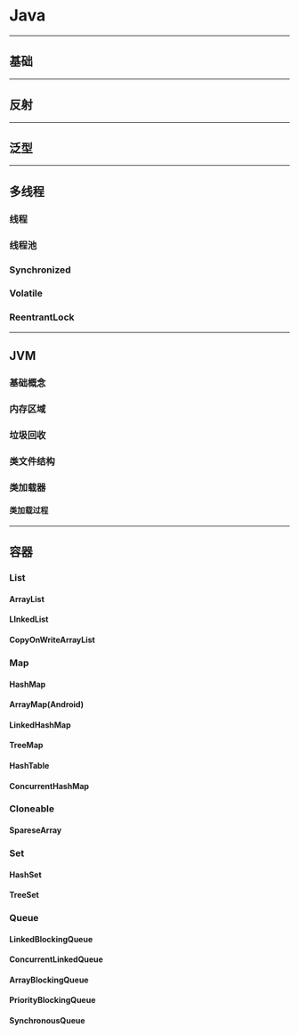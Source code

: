# Java
--------------------
## 基础
--------------------
## 反射
--------------------
## 泛型
--------------------
## 多线程
### 线程
### 线程池
### Synchronized
### Volatile
### ReentrantLock
--------------------
## JVM
### 基础概念
### 内存区域
### 垃圾回收
### 类文件结构
### 类加载器
#### 类加载过程
--------------------
## 容器
### List
#### ArrayList
#### LInkedList
#### CopyOnWriteArrayList
### Map
#### HashMap
#### ArrayMap(Android)
#### LinkedHashMap
#### TreeMap
#### HashTable
#### ConcurrentHashMap
### Cloneable
#### SpareseArray
### Set
#### HashSet
#### TreeSet
### Queue
#### LinkedBlockingQueue
#### ConcurrentLinkedQueue
#### ArrayBlockingQueue
#### PriorityBlockingQueue
#### SynchronousQueue


